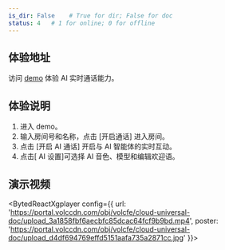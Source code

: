 ```yaml
---
is_dir: False    # True for dir; False for doc
status: 4   # 1 for online; 0 for offline
---
```


## 体验地址

访问 [demo](https://demo.volcvideo.com/aigc/login) 体验 AI 实时通话能力。

## 体验说明

1. 进入 demo。
2. 输入房间号和名称，点击 [开启通话] 进入房间。
3. 点击 [开启 AI 通话] 开启与 AI 智能体的实时互动。
4. 点击[ AI 设置]可选择 AI 音色、模型和编辑欢迎语。

## 演示视频

<BytedReactXgplayer config={{ url: 'https://portal.volccdn.com/obj/volcfe/cloud-universal-doc/upload_3a1858fbf6aecbfc85dcac64fcf9b9bd.mp4', poster: 'https://portal.volccdn.com/obj/volcfe/cloud-universal-doc/upload_d4df694769effd5151aafa735a2871cc.jpg' }}></BytedReactXgplayer>